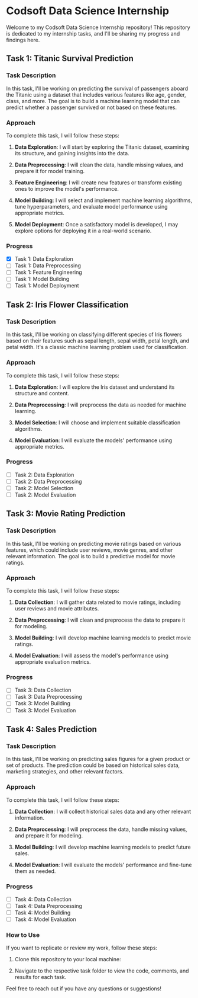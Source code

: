# Codsoft Data Science Internship

Welcome to my Codsoft Data Science Internship repository! This repository is dedicated to my internship tasks, and I'll be sharing my progress and findings here.

## Task 1: Titanic Survival Prediction

### Task Description
In this task, I'll be working on predicting the survival of passengers aboard the Titanic using a dataset that includes various features like age, gender, class, and more. The goal is to build a machine learning model that can predict whether a passenger survived or not based on these features.

### Approach
To complete this task, I will follow these steps:

1. **Data Exploration**: I will start by exploring the Titanic dataset, examining its structure, and gaining insights into the data.

2. **Data Preprocessing**: I will clean the data, handle missing values, and prepare it for model training.

3. **Feature Engineering**: I will create new features or transform existing ones to improve the model's performance.

4. **Model Building**: I will select and implement machine learning algorithms, tune hyperparameters, and evaluate model performance using appropriate metrics.

5. **Model Deployment**: Once a satisfactory model is developed, I may explore options for deploying it in a real-world scenario.

### Progress
- [x] Task 1: Data Exploration
- [ ] Task 1: Data Preprocessing
- [ ] Task 1: Feature Engineering
- [ ] Task 1: Model Building
- [ ] Task 1: Model Deployment

## Task 2: Iris Flower Classification

### Task Description
In this task, I'll be working on classifying different species of Iris flowers based on their features such as sepal length, sepal width, petal length, and petal width. It's a classic machine learning problem used for classification.

### Approach
To complete this task, I will follow these steps:

1. **Data Exploration**: I will explore the Iris dataset and understand its structure and content.

2. **Data Preprocessing**: I will preprocess the data as needed for machine learning.

3. **Model Selection**: I will choose and implement suitable classification algorithms.

4. **Model Evaluation**: I will evaluate the models' performance using appropriate metrics.

### Progress
- [ ] Task 2: Data Exploration
- [ ] Task 2: Data Preprocessing
- [ ] Task 2: Model Selection
- [ ] Task 2: Model Evaluation

## Task 3: Movie Rating Prediction

### Task Description
In this task, I'll be working on predicting movie ratings based on various features, which could include user reviews, movie genres, and other relevant information. The goal is to build a predictive model for movie ratings.

### Approach
To complete this task, I will follow these steps:

1. **Data Collection**: I will gather data related to movie ratings, including user reviews and movie attributes.

2. **Data Preprocessing**: I will clean and preprocess the data to prepare it for modeling.

3. **Model Building**: I will develop machine learning models to predict movie ratings.

4. **Model Evaluation**: I will assess the model's performance using appropriate evaluation metrics.

### Progress
- [ ] Task 3: Data Collection
- [ ] Task 3: Data Preprocessing
- [ ] Task 3: Model Building
- [ ] Task 3: Model Evaluation

## Task 4: Sales Prediction

### Task Description
In this task, I'll be working on predicting sales figures for a given product or set of products. The prediction could be based on historical sales data, marketing strategies, and other relevant factors.

### Approach
To complete this task, I will follow these steps:

1. **Data Collection**: I will collect historical sales data and any other relevant information.

2. **Data Preprocessing**: I will preprocess the data, handle missing values, and prepare it for modeling.

3. **Model Building**: I will develop machine learning models to predict future sales.

4. **Model Evaluation**: I will evaluate the models' performance and fine-tune them as needed.

### Progress
- [ ] Task 4: Data Collection
- [ ] Task 4: Data Preprocessing
- [ ] Task 4: Model Building
- [ ] Task 4: Model Evaluation

### How to Use
If you want to replicate or review my work, follow these steps:

1. Clone this repository to your local machine:


2. Navigate to the respective task folder to view the code, comments, and results for each task.

Feel free to reach out if you have any questions or suggestions!
